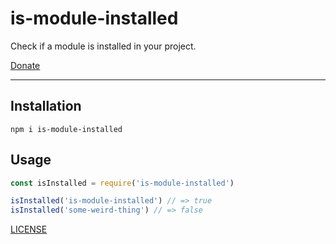 # is-module-installed

Check if a module is installed in your project.

[Donate](https://ko-fi.com/zacanger)

--------

## Installation

`npm i is-module-installed`

## Usage

```javascript
const isInstalled = require('is-module-installed')

isInstalled('is-module-installed') // => true
isInstalled('some-weird-thing') // => false
```

[LICENSE](./LICENSE.md)
